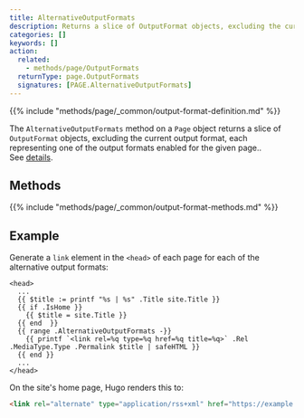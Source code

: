 ```yaml
---
title: AlternativeOutputFormats
description: Returns a slice of OutputFormat objects, excluding the current output format, each representing one of the output formats enabled for the given page.
categories: []
keywords: []
action:
  related:
    - methods/page/OutputFormats
  returnType: page.OutputFormats
  signatures: [PAGE.AlternativeOutputFormats]
---
```


{{% include "methods/page/_common/output-format-definition.md" %}}

The `AlternativeOutputFormats` method on a `Page` object returns a slice of `OutputFormat` objects, excluding the current output format, each representing one of the output formats enabled for the given page.. See&nbsp;[details](/templates/output-formats/).

## Methods

{{% include "methods/page/_common/output-format-methods.md" %}}

## Example

Generate a `link` element in the `<head>` of each page for each of the alternative output formats:

```go-html-template
<head>
  ...
  {{ $title := printf "%s | %s" .Title site.Title }}
  {{ if .IsHome }}
    {{ $title = site.Title }}
  {{ end  }}
  {{ range .AlternativeOutputFormats -}}
    {{ printf `<link rel=%q type=%q href=%q title=%q>` .Rel .MediaType.Type .Permalink $title | safeHTML }}
  {{ end }}
  ...
</head>
```

On the site's home page, Hugo renders this to:

```html
<link rel="alternate" type="application/rss+xml" href="https://example.org/index.xml" title="ABC Widgets, Inc.">
```
